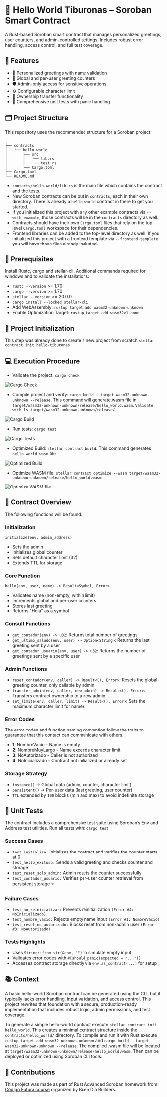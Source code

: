 # 🐋 Hello World Tiburonas – Soroban Smart Contract

A Rust-based Soroban smart contract that manages personalized greetings, user counters, and admin-controlled settings. Includes robust error handling, access control, and full test coverage.

## 🚀 Features

- 👋 Personalized greetings with name validation
- 🔢 Global and per-user greeting counters
- 🛡️ Admin-only access for sensitive operations
- ⚙️ Configurable character limit
- 🔄 Ownership transfer functionality
- 🧪 Comprehensive unit tests with panic handling


## 🗂️ Project Structure


This repository uses the recommended structure for a Soroban project:
```text
.
├── contracts
│   └── hello_world
│       ├── src
│       │   ├── lib.rs
│       │   └── test.rs
│       └── Cargo.toml
├── Cargo.toml
└── README.md
```

- `contacts/hello-world/lib.rs` is the main file which contains the contract and the tests.
- New Soroban contracts can be put in `contracts`, each in their own directory. There is already a `hello_world` contract in there to get you started.
- If you initialized this project with any other example contracts via `--with-example`, those contracts will be in the `contracts` directory as well.
- Contracts should have their own `Cargo.toml` files that rely on the top-level `Cargo.toml` workspace for their dependencies.
- Frontend libraries can be added to the top-level directory as well. If you initialized this project with a frontend template via `--frontend-template` you will have those files already included.


## 📝 Prerequisites

Install Rustc, cargo and stellar-cli. Additional commands required for windows and to validate the installations:
* `rustc --version` >= 1.70
* `cargo --version` >= 1.70
* `stellar --version` >= 20.0.0
* `cargo install --locked stellar-cli`
* Add WebAssembly: `rustup target add wasm32-unknown-unknown`
* Enable Optimization Target: `rustup target add wasm32v1-none`


## 🔧 Project Initialization

This step was already done to create a new project from scratch
`stellar contract init hello-tiburonas`


## 💻 Execution Procedure

* Validate the project: `cargo check`

![Cargo Check](img/cargo_check.png)

* Compile project and verify: `cargo build --target wasm32-unknown-unknown --release`. This command will generate.wasm file in `target/wasm32-unknown-unknown/release/hello_world.wasm`. `Validate with ls target/wasm32-unknown-unknown/release/`

![Cargo Build](img/cargo_build.png)

* Run tests: `cargo test`

![Cargo Tests](img/cargo_test.png)

* Optimized Build: `stellar contract build`. This command generates `hello_world.wasm` file

![Optimized Build](img/stellar_contract_build.png)

* Optimize WASM file: `stellar contract optimize --wasm target/wasm32-unknown-unknown/release/hello_world.wasm`

![Optimize WASM file](img/stellar_contract_optimize.png)


## 🧠 Contract Overview

The following functions will be found:

### Initialization

`initialize(env, admin_address)`
- Sets the admin
- Initializes global counter
- Sets default character limit (32)
- Extends TTL for storage

### Core Function

`hello(env, user, name) -> Result<Symbol, Error>`
- Validates name (non-empty, within limit)
- Increments global and per-user counters
- Stores last greeting
- Returns "Hola" as a symbol

### Consult Functions

- `get_contador(env) -> u32`: Returns total number of greetings
- `get_ultimo_saludo(env, user) -> Option<String>`: Returns the last greeting sent by a user
- `get_contador_usuario(env, user) -> u32`: Returns the number of greetings sent by a specific user

### Admin Functions

- `reset_contador(env, caller) -> Result<(), Error>`: Resets the global greeting counter, only callable by admin
- `transfer_admin(env, caller, new_admin) -> Result<(), Error>`: Transfers contract ownership to a new admin
- `set_limite(env, caller, limit) -> Result<(), Error>`: Sets the maximum character limit for names

### Error Codes

The error codes and function naming convention follow the traits to guarantee that this contact can communicate with others.
- **1**: NombreVacio - Name is empty
- **2**: NombreMuyLargo - Name exceeds character limit
- **3**: NoAutorizado - Caller is not authorized
- **4**: NoInicializado - Contract not initialized or already set


### Storage Strategy

- `instance()` → Global data (admin, counter, character limit)
- `persistent()` → Per-user data (last greeting, user counter)
- `TTL` extended by `100` blocks (min and max) to avoid indefinite storage


## 🧪 Unit Tests

The contract includes a comprehensive test suite using Soroban’s Env and Address test utilities. Run all tests with: `cargo test`

### Success Cases

- `test_initialize:` Initializes the contract and verifies the counter starts at 0
- `test_hello_exitoso:` Sends a valid greeting and checks counter and storage
- `test_reset_solo_admin:` Admin resets the counter successfully
- `test_contador_usuario:` Verifies per-user counter retrieval from persistent storage ⭐

### Failure Cases

- `test_no_reinicializar:` Prevents reinitialization `(Error #4: NoInicializado)`
- `test_nombre_vacio:` Rejects empty name input `(Error #1: NombreVacio)`
- `test_reset_no_autorizado:` Blocks reset from non-admin user `(Error #3: NoAutorizado)`

### Tests Highlights

- Uses `String::from_str(&env, "")` to simulate empty input
- Validates error codes with `#[should_panic(expected = "...")]`
- Accesses contract storage directly via `env.as_contract(...)` for setup


## 📚 Context

A basic hello-world Soroban contract can be generated using the CLI, but it typically lacks error handling, input validation, and access control. This project rewrites that foundation with a secure, production-ready implementation that includes robust logic, admin permissions, and test coverage.

To generate a simple hello-world contract execute `stellar contract init hello_world`. This creates a minimal contract structure inside the `contracts/hello_world/` directory. To compile and run it with Rust execute `rustup target add wasm32-unknown-unknown` and `cargo build --target wasm32-unknown-unknown --release`. The compiled .wasm file will be located at
`target/wasm32-unknown-unknown/release/hello_world.wasm`. Then can be deployed or optimized using Soroban CLI tools.


## 🤝 Contributions
This project was made as part of Rust Advanced Soroban homework from [Código Futura course](https://github.com/BuenDia-Builders/codigofutura/tree/main/2da-semana-rust-consolidado/4-Clase) organized by Buen Día Builders.